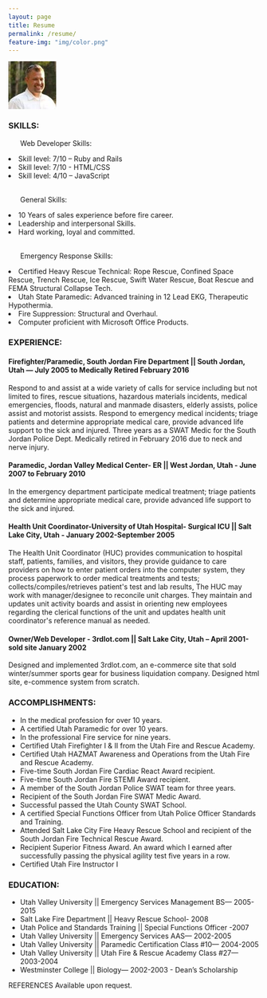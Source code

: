 ```yaml
---
layout: page
title: Resume
permalink: /resume/
feature-img: "img/color.png"
---
```


<p> <img src="img/chris.jpg" width="96" height="96" alt="" align="center"/>
</p>
<h3>SKILLS:</h3>
<ul>Web Developer Skills:</ul>
<li>Skill level: 7/10 – Ruby and Rails</li>
<li>Skill level: 7/10 - HTML/CSS</li>
<li>Skill level: 4/10 – JavaScript</li>
<br>
<ul>General Skills:</ul>
<li>10 Years of sales experience before fire career.</li>
<li>Leadership and interpersonal Skills.</li>
<li>Hard working, loyal and committed.</li>
<br>
<ul>Emergency Response Skills:</ul>
<li>Certified Heavy Rescue Technical: Rope Rescue, Confined Space Rescue, Trench Rescue, Ice Rescue, Swift Water Rescue, Boat Rescue and FEMA Structural Collapse Tech.</li>
<li>Utah State Paramedic: Advanced training in 12 Lead EKG, Therapeutic Hypothermia.</li>
<li>Fire Suppression: Structural and Overhaul.</li>
<li>Computer proficient with Microsoft Office Products.</li>

<h3>EXPERIENCE:</h3>
<h4>Firefighter/Paramedic, South Jordan Fire Department || South Jordan, Utah — July 2005 to Medically Retired February 2016</h4>

  <p>Respond to and assist at a wide variety of calls for service including but not limited to fires, rescue situations, hazardous materials incidents, medical emergencies, floods, natural and manmade disasters, elderly assists, police assist and motorist assists.   Respond to emergency medical incidents; triage patients and determine appropriate medical care, provide advanced life support to the sick and injured. Three years as a SWAT Medic for the South Jordan Police Dept.
  Medically retired in February 2016 due to neck and nerve injury.</p>

<h4>Paramedic, Jordan Valley Medical Center- ER ||
West Jordan, Utah - June 2007 to February 2010</h4>

  <p>In the emergency department participate medical treatment; triage patients and determine appropriate medical care, provide advanced life support to the sick and injured.</p>

<h4>Health Unit Coordinator-University of Utah Hospital- Surgical ICU || Salt Lake City, Utah - January 2002-September 2005</h4>

  <p>The Health Unit Coordinator (HUC) provides communication to hospital staff, patients, families, and visitors, they provide guidance to care providers on how to enter patient orders into the computer system, they process paperwork to order medical treatments and tests; collects/compiles/retrieves patient's test and lab results, The HUC may work with manager/designee to reconcile unit charges. They maintain and updates unit activity boards and assist in orienting new employees regarding the clerical functions of the unit and updates health unit coordinator's reference manual as needed.</p>

<h4>Owner/Web Developer - 3rdlot.com || Salt Lake City, Utah – April 2001-sold site January 2002</h4>

  <p>Designed and implemented 3rdlot.com, an e-commerce site that sold winter/summer sports gear for business liquidation company. Designed html site, e-commence system from scratch.</p>
<bk>
<h3>
ACCOMPLISHMENTS:
</h3>
<ul>
<li>In the medical profession for over 10 years.</li>
<li>A certified Utah Paramedic for over 10 years.</li>
<li>In the professional Fire service for nine years.</li>
<li>Certified Utah Firefighter I & II from the Utah Fire and Rescue Academy.</li>
<li>Certified Utah HAZMAT Awareness and Operations from the Utah Fire and Rescue Academy.</li>
<li>Five-time South Jordan Fire Cardiac React Award recipient.</li>
<li>Five-time South Jordan Fire STEMI Award recipient.</li>
<li>A member of the South Jordan Police SWAT team for three years.</li>
<li>Recipient of the South Jordan Fire SWAT Medic Award.</li>
<li>Successful passed the Utah County SWAT School.</li>
<li>A certified Special Functions Officer from Utah Police Officer Standards and Training.</li>
<li>Attended Salt Lake City Fire Heavy Rescue School and recipient of the South Jordan Fire Technical Rescue Award.</li>
<li>Recipient Superior Fitness Award. An award which I earned after successfully passing the physical agility test five years in a row.</li>
<li>Certified Utah Fire Instructor I</li>
</ul>

<h3>EDUCATION:</h3>
  <div>
    <ul>
      <li>Utah Valley University || Emergency Services Management BS— 2005- 2015</li>
      <li>Salt Lake Fire Department || Heavy Rescue School- 2008</li>
      <li>Utah Police and Standards Training || Special Functions Officer -2007</li>
      <li>Utah Valley University || Emergency Services AAS— 2002-2005</li>
      <li>Utah Valley University || Paramedic Certification Class #10— 2004-2005</li>
      <li>Utah Valley University || Utah Fire & Rescue Academy Class #27— 2003-2004</li>
      <li>Westminster College || Biology— 2002-2003 - Dean’s Scholarship</li>
    </ul>
  </div>
<p>REFERENCES
  Available upon request. </p>
